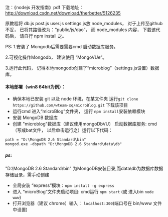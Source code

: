 注：《nodejs 开发指南》pdf 下载地址： http://download.csdn.net/download/therbetter/5126235

原教程将 db.js post.js  user.js settings.js放 node_modules， 对于上传至github不妥， 已将其路径改为：“public/js/dao”，
而 node_modules 内容， 下载该代码后， 请自行 npm install 之。


PS:
1.安装了 Mongodb后需要需要cmd 启动数据库服务。

2.可视化操作Mongodb， 建议使用 “MongoVUe”。

3.运行此代码， 记得本地mongodb创建了“microblog”（settings.js设置）数据库。

#### 本地部署（win8 64bit为例）：

* 确保本地已安装 git 以及 node 环境，在某文件夹 运行`git clone https://github.com/wteam-xq/microBlog.git` 下载该项目
* 运行cmd 进入“microBlog”文件夹， 运行 `npm install`安装依赖模块
* 安装 MongoDB 数据库
* 创建 "microblog"数据库（建议使用mongoDbVU）
启动数据库服务: cmd（写成bat文件， 以后单击运行之）运行以下代码：

```
path = "D:\MongoDB 2.6 Standard\bin"
mongod.exe -dbpath "D:\MongoDB 2.6 Standard\data\db"

``` 
##### ps: 
"D:\MongoDB 2.6 Standard\bin" 为MongoDB安装目录,而data\db为数据库数据存储目录，需手动创建
* 全局安装 “express”模块：`npm install -g express`
* 进入 “microBlog”文件夹启动项目: cmd运行 `npm start` (或 进入bin `node www`)
* 打开浏览器（建议 chrome）输入： `localhost:300`(端口号在 bin/www 文件中设置)
